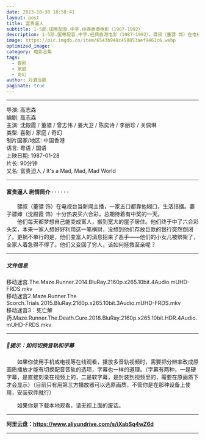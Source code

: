 ```yaml
---
date: 2023-10-30 18:50:41
layout: post
title: 富贵逼人
subtitle: 1-5部.国粤配音.中字.经典香港电影（1987-1992）
description: 1-5部.国粤配音.中字.经典香港电影（1987-1992）。骠叔（董骠 饰）在电视台当新闻主播，一家五口都靠他糊口，生活拮据。妻子骠婶（沈殿霞 饰）十分热衷买六合彩，总期待着有中奖的一天.....
image: https://pic.imgdb.cn/item/6543b948c458853aef9461c6.webp
optimized_image: 
category: 电影合集
tags:
  - 喜剧
  - 家庭
  - 奇幻
author: 对酒当歌
paginate: true
---
```


---

导演: 高志森  
编剧: 高志森  
主演: 沈殿霞 / 董骠 / 曾志伟 / 姜大卫 / 陈奕诗 / 李丽珍 / 关佩琳  
类型: 喜剧 / 家庭 / 奇幻  
制片国家/地区: 中国香港  
语言: 粤语 / 国语  
上映日期: 1987-01-28  
片长: 90分钟  
又名: 富贵迫人 / It's a Mad, Mad, Mad World  

---

#### 富贵逼人 剧情简介 · · · · · ·

　　骠叔（董骠 饰）在电视台当新闻主播，一家五口都靠他糊口，生活拮据。妻子骠婶（沈殿霞 饰）十分热衷买六合彩，总期待着有中奖的一天。  
　　他们每天都梦想自己能变成富人，搬到宽大的屋子居住。他们终于中了六合彩头奖，本来一家人想好好利用这一笔横财，没想到他们存放巨款的银行突然倒闭了。更祸不单行的是，他们变富人的消息招来了恶手——他们的小女儿被绑架了，全家人着急得不得了。他们又变回了穷人，该如何拯救至亲呢？

---

##### 文件信息

移动迷宫.The.Maze.Runner.2014.BluRay.2160p.x265.10bit.4Audio.mUHD-FRDS.mkv  
移动迷宫2.Maze.Runner.The Scorch.Trials.2015.BluRay.2160p.x265.10bit.3Audio.mUHD-FRDS.mkv  
移动迷宫3：死亡解药.Maze.Runner.The.Death.Cure.2018.BluRay.2160p.x265.10bit.HDR.4Audio.mUHD-FRDS.mkv  

---

##### 🔔提示：如何切换音轨和字幕

　　如果你使用手机或电视等在线观看，播放多音轨视频时，需要把分辨率改成原画质播放才能有切换配音音轨的选项，字幕也一样的道理。（字幕有两种，一是硬字幕，是直接刻录在视频上的，二是软字幕，是封装到视频里的，需要在原画质下才会显示）（目前只有用第三方播放器可以选原画质，不管你是在那种设备上使用，安装软件就行）

　　如果你是下载本地观看，请无视上面的废话。

---

**阿里云盘：<https://www.aliyundrive.com/s/iXabSq4wZ6d>**

---
